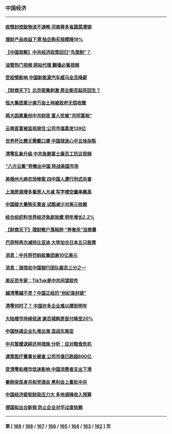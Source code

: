 ### 中国经济
---
#### [疫情封控致物流不通畅 河南等多省蔬菜滞销](../../pages/ncid283/n13872055.md?11242045) 
#### [理财产品收益下滑 陆企购买规模降19%](../../pages/ncid283/n13871931.md?11242045) 
#### [【中国观察】中共经济政策回归“鸟笼制”？](../../pages/ncid283/n13871689.md?11242045) 
#### [油管热门视频 网站代理 翻墙必看视频](http://138.2.39.72:81/youtube.html?epic-marker?11242045)
#### [受疫情影响 中国新能源汽车威马全员降薪](../../pages/ncid283/n13871812.md?11242045) 
#### [【财商天下】北京密集刺激 房企能否起死回生？](../../pages/ncid283/n13871777.md?11242045) 
#### [恒大集团累计逾万亩土地被政府无偿收缴](../../pages/ncid283/n13871798.md?11242045) 
#### [两大因素重创中共财政 富人忧被“共同富裕”](../../pages/ncid283/n13871763.md?11242045) 
#### [云南首富被监视居住 公司市值蒸发139亿](../../pages/ncid283/n13871775.md?11242045) 
#### [世界杯比赛无需戴口罩 中国球迷心中五味杂陈](../../pages/ncid283/n13871730.md?11242045) 
#### [清零乱象升级 中共急删富士康员工抗议视频](../../pages/ncid283/n13871690.md?11242045) 
#### [“八方云集”将撤出中国 转战美国市场](../../pages/ncid283/n13871500.md?11242045) 
#### [美俄州大麻农场惨案 四中国人遭行刑式杀害](../../pages/ncid283/n13871609.md?11242045) 
#### [上海房源增多看房人大减 写字楼空置率飙高](../../pages/ncid283/n13871296.md?11242045) 
#### [中国疑大量购买黄金 试图减少对美元依赖](../../pages/ncid283/n13871366.md?11242045) 
#### [经合组织料世界经济急剧放缓 明年增长2.2%](../../pages/ncid283/n13871095.md?11242045) 
#### [【财商天下】理财散户落陷阱 “养套杀”没商量](../../pages/ncid283/n13871031.md?11242045) 
#### [巴菲特再次减持比亚迪 大举加仓日本五只股票](../../pages/ncid283/n13871067.md?11242045) 
#### [消息：中共将罚蚂蚁集团逾10亿美元](../../pages/ncid283/n13871032.md?11242045) 
#### [消息：瑞信驻中国银行团队裁员三分之一](../../pages/ncid283/n13871012.md?11242045) 
#### [美反恐专家：TikTok是中共间谍软件](../../pages/ncid283/n13870989.md?11242045) 
#### [越清零越不灵？中国正经历“创纪录封锁”](../../pages/ncid283/n13870950.md?11242045) 
#### [清零何时了？ 中国许多企业难以撑到明年](../../pages/ncid283/n13870673.md?11242045) 
#### [大陆楼市持续低迷 逾百城购房首付降至20%](../../pages/ncid283/n13870437.md?11242045) 
#### [中国快递企业扎堆出海 混战东南亚](../../pages/ncid283/n13870397.md?11242045) 
#### [中共暂缓退耕还林措施 分析：应对粮食危机](../../pages/ncid283/n13870080.md?11242045) 
#### [通策医疗董事长被查 公司市值已跌超800亿](../../pages/ncid283/n13869786.md?11242045) 
#### [受清零和楼市低迷影响 中国消费者支出下滑](../../pages/ncid283/n13869763.md?11242045) 
#### [秦刚突现身共和党酒会 黑利会上重批中共](../../pages/ncid283/n13869661.md?11242045) 
#### [中国经济疲软财政压力大 多地调降收入预算](../../pages/ncid283/n13869511.md?11242045) 
#### [德国拟出台新规 防止企业对华过度依赖](../../pages/ncid283/n13869247.md?11242045) 

---
#### 第 [ [169](./169.md?11242045) / [168](./168.md?11242045) / [167](./167.md?11242045) / [166](./166.md?11242045) / [165](./165.md?11242045) / [164](./164.md?11242045) / [163](./163.md?11242045) / [162](./162.md?11242045) ] 页
